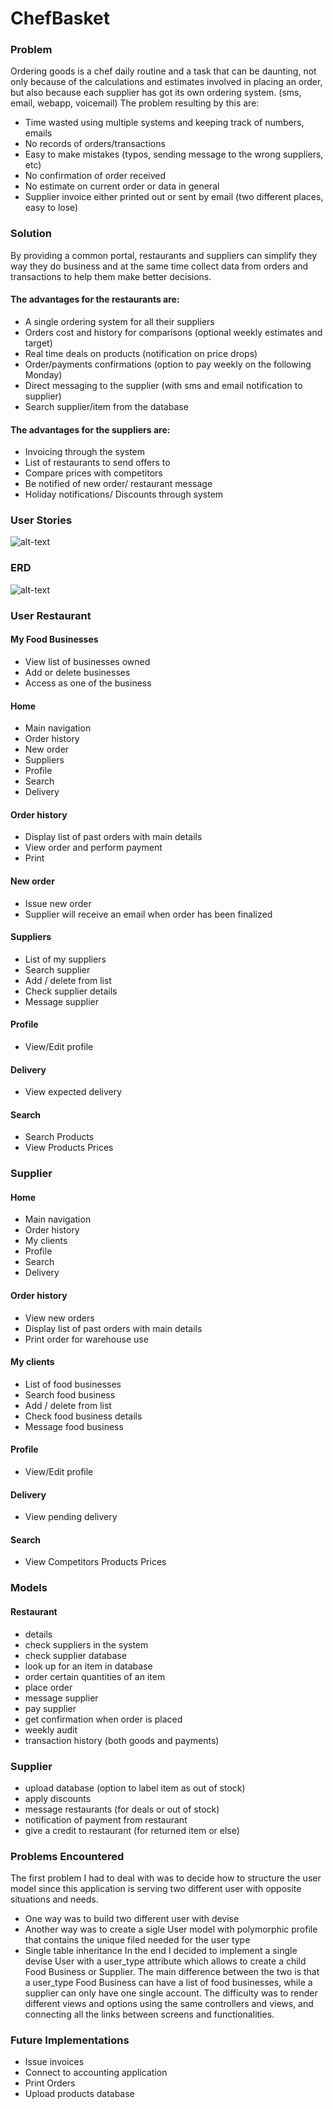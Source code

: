 # ChefBasket

### Problem
Ordering goods is a chef daily routine and a task that can be daunting, not only because of the calculations and estimates involved in placing an order, but also because each supplier has got its own ordering system. (sms, email, webapp, voicemail)
The problem resulting by this are:
- Time wasted using multiple systems and keeping track of numbers, emails 
- No records of orders/transactions
- Easy to make mistakes (typos, sending message to the wrong suppliers, etc)
- No confirmation of order received
- No estimate on current order or data in general
- Supplier invoice either printed out or sent by email (two different places, easy to lose)



### Solution
By providing a common portal, restaurants and suppliers can simplify they way they do business and at the same time collect data from orders and transactions to help them make better decisions.
#### The advantages for the restaurants are: 
- A single ordering system for all their suppliers
- Orders cost and history for comparisons (optional weekly estimates and target)
- Real time deals on products (notification on price drops) 
- Order/payments confirmations (option to pay weekly on the following Monday)
- Direct messaging to the supplier (with sms and email notification to supplier)
- Search supplier/item from the database
#### The advantages for the suppliers are:
- Invoicing through the system
- List of restaurants to send offers to
- Compare prices with competitors
- Be notified of new order/ restaurant message
- Holiday notifications/ Discounts through system

### User Stories
![alt-text](app/assets/images/trello.png)

### ERD
![alt-text](app/assets/images/chefbasket-erd.png)

### User Restaurant
#### My Food Businesses
- View list of businesses owned
- Add or delete businesses
- Access as one of the business
#### Home
- Main navigation
- Order history
- New order
- Suppliers
- Profile
- Search
- Delivery
#### Order history
- Display list of past orders with main details
- View order and perform payment
- Print
#### New order
- Issue new order
- Supplier will receive an email when order has been finalized
#### Suppliers
- List of my suppliers
- Search supplier 
- Add / delete from list
- Check supplier details
- Message supplier
#### Profile
- View/Edit profile
#### Delivery
- View expected delivery
#### Search
- Search Products
- View Products Prices

### Supplier
#### Home
- Main navigation
- Order history
- My clients
- Profile
- Search
- Delivery
#### Order history
- View new orders
- Display list of past orders with main details
- Print order for warehouse use
#### My clients
- List of food businesses
- Search food business
- Add / delete from list
- Check food business details
- Message food business
#### Profile
- View/Edit profile
#### Delivery
- View pending delivery
#### Search
- View Competitors Products Prices

### Models
#### Restaurant
- details
- check suppliers in the system
- check supplier database
- look up for an item in database
- order certain quantities of an item
- place order
- message supplier
- pay supplier
- get confirmation when order is placed
- weekly audit
- transaction history (both goods and payments) 

### Supplier
- upload database (option to label item as out of stock)
- apply discounts
- message restaurants (for deals or out of stock)
- notification of payment from restaurant
- give a credit to restaurant (for returned item or else)


### Problems Encountered
The first problem I had to deal with was to decide how to structure the user model since this application is serving two different user with opposite situations and needs.
- One way was to build two different user with devise
- Another way was to create a sigle User model with polymorphic profile that contains the unique filed needed for the user type
- Single table inheritance
In the end I decided to implement a single devise User with a user_type attribute which allows to create a child Food Business or Supplier.
The main difference between the two is that a user_type Food Business can have a list of food businesses, while a supplier can only have one single account.
The difficulty was to render different views and options using the same controllers and views, and connecting all the links between screens and functionalities.

### Future Implementations
- Issue invoices
- Connect to accounting application
- Print Orders
- Upload products database 